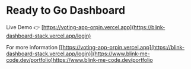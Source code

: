 # Ready to Go Dashboard

Live Demo 👉 [https://voting-app-orpin.vercel.app](https://blink-dashboard-stack.vercel.app/login)

For more information  [[https://voting-app-orpin.vercel.app](https://blink-dashboard-stack.vercel.app/login)](https://www.blink-me-code.dev/portfolio)https://www.blink-me-code.dev/portfolio

